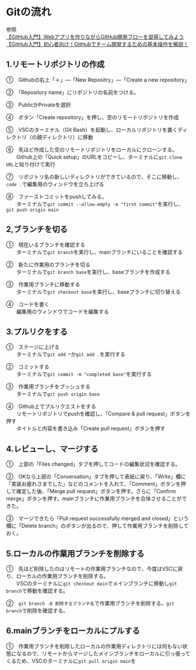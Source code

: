 # Gitの流れ
参照  
[【GitHub入門】Webアプリを作りながらGitHub開発フローを習得してみよう](https://www.youtube.com/watch?v=cOTBf8bHsXo)  
[【GitHub入門】初心者向け！GitHubでチーム開発するための基本操作を解説！](https://www.youtube.com/watch?v=Dz95iUNt-fg)

## 1.リモートリポジトリの作成
  
①　Githubの右上「＋」―「New Repositry」―「Create a new repository」

②　「Repository name」にリポジトリの名前をつける。

③　PublicかPrivateを選択

④　ボタン「Create repository」を押し、空のリモートリポジトリを作成

⑤　VSCのターミナル（Git Bash）を起動し、ローカルリポジトリを置くディレクトリ（の親ディレクトリ）に移動

⑥　先ほど作成した空のリモートリポジトリをローカルにクローンする。  
　　Github上の「Quick setup」のURLをコピーし、ターミナルに`git clone URL`と貼り付けて実行

⑦　リポジトリ名の新しいディレクトリができているので、そこに移動し、`code .`で編集用のウィンドウを立ち上げる

⑧　ファーストコミットをpushしてみる。  
　　ターミナルで`git commit --allow-empty -m "first commit"`を実行し、`git push origin main`

## 2,ブランチを切る

①　現在いるブランチを確認する  
　　ターミナルで`git branch`を実行し、mainブランチにいることを確認する

②　新たに作業用のブランチを切る  
　　ターミナルで`git branch base`を実行し、baseブランチを作成する

③　作業用ブランチに移動する  
　　ターミナルで`git checkout base`を実行し、baseブランチに切り替える

④　コードを書く  
　　編集用のウィンドウでコードを編集する

## 3.プルリクをする

①　ステージに上げる  
　　ターミナルで`git add *`か`git add .`を実行する

②　コミットする  
　　ターミナルで`git commit -m "completed base"`を実行する

③　作業用ブランチをプッシュする  
　　ターミナルで`git push origin base`

④　Github上でプルリクエストをする  
　　リモートリポジトリでpushを確認し、「Compare & pull request」ボタンを押す  
　　タイトルと内容を書き込み「Create pull request」ボタンを押す

## 4.レビューし、マージする

①　上部の「Files changed」タブを押してコードの編集状況を確認する。

②　OKなら上部の「Conversation」タブを押して表紙に戻り、「Write」欄に「実装お疲れさまでした」などのコメントを入れて、「Comment」ボタンを押して確定した後、「Merge pull request」ボタンを押す。さらに「Confirm merge」ボタンを押す。mainブランチに作業用ブランチを合体させることができた。

③　マージできたら「Pull request successfully merged and closed」という欄に「Delete branch」のボタンが出るので、押して作業用ブランチを削除しておく。

## 5.ローカルの作業用ブランチを削除する

①　先ほど削除したのはリモートの作業用ブランチなので、今度はVSCに戻り、ローカルの作業用ブランチを削除する。  
　　VSCのターミナルに`git checkout main`でメインブランチに移動し`git branch`で移動を確認する。

②　`git branch -D 削除するブランチ名`で作業用ブランチを削除する。`git branch`で削除を確認する。

## 6.mainブランチをローカルにプルする

①　作業用ブランチを削除したローカルの作業用ディレクトリには何もない状態になるので、リモートからマージしたメインブランチをローカルに引っ張ってくるため、VSCのターミナルに`git pull origin main`を
